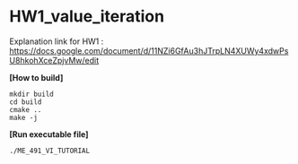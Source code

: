 HW1_value_iteration
===================
Explanation link for HW1 : https://docs.google.com/document/d/11NZi6GfAu3hJTrpLN4XUWy4xdwPsU8hkohXceZpjvMw/edit


**[How to build]**

```
mkdir build
cd build
cmake ..
make -j
```



**[Run executable file]**

```
./ME_491_VI_TUTORIAL
```
